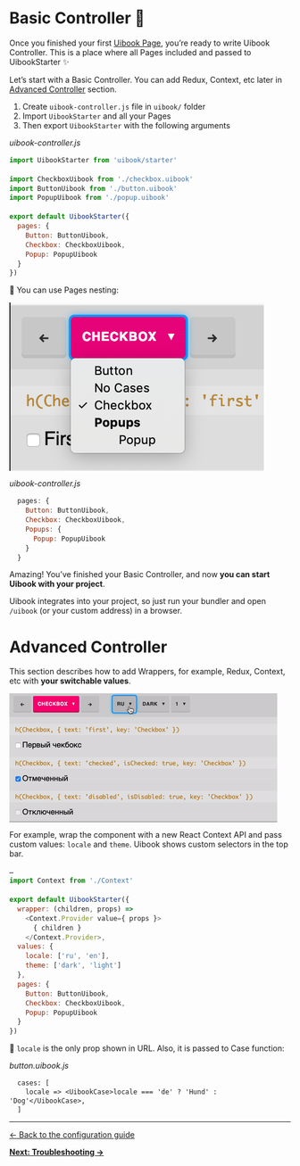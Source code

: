 
# Basic Controller :baby_chick:

Once you finished your first [Uibook Page](configure.md), you’re ready 
to write Uibook Controller. This is a place where all 
Pages included and passed to UibookStarter :sparkles:

Let’s start with a Basic Controller. You can add Redux, Context, etc 
later in [Advanced Controller](#advanced-controller) section.

1. Create `uibook-controller.js` file in `uibook/` folder
2. Import `UibookStarter` and all your Pages
3. Then export `UibookStarter` with the following arguments

_uibook-controller.js_
```js
import UibookStarter from 'uibook/starter'

import CheckboxUibook from './checkbox.uibook'
import ButtonUibook from './button.uibook'
import PopupUibook from './popup.uibook'

export default UibookStarter({
  pages: {
    Button: ButtonUibook,
    Checkbox: CheckboxUibook,
    Popup: PopupUibook
  }
})
```

:triangular_flag_on_post: You can use Pages nesting:

<img src="/docs/nesting.png" align="center" width="456" height="302" alt="Nesting in Pages" >

_uibook-controller.js_
```js
  pages: {
    Button: ButtonUibook,
    Checkbox: CheckboxUibook,
    Popups: {
      Popup: PopupUibook
    }
  }
```

Amazing! You’ve finished your Basic Controller, and now **you can start 
Uibook with your project**.

Uibook integrates into your project, so just run your bundler 
and open `/uibook` (or your custom address) in a browser.

# Advanced Controller

This section describes how to add Wrappers, for example, Redux, Context, etc 
with **your switchable values**.

<img src="/docs/advanced-controller.gif" align="center" alt="Advanced Controller" >

For example, wrap the component with a new React Context API and 
pass custom values: `locale` and `theme`. Uibook shows custom selectors 
in the top bar.

```js
…
import Context from './Context'

export default UibookStarter({
  wrapper: (children, props) =>
    <Context.Provider value={ props }>
      { children }
    </Context.Provider>,
  values: {
    locale: ['ru', 'en'],
    theme: ['dark', 'light']
  },
  pages: {
    Button: ButtonUibook,
    Checkbox: CheckboxUibook,
    Popup: PopupUibook
  }
})
```

:triangular_flag_on_post: `locale` is the only prop shown in URL. 
Also, it is passed to Case function:

_button.uibook.js_
```
  cases: [
    locale => <UibookCase>locale === 'de' ? 'Hund' : 'Dog'</UibookCase>,
  ]
```

---

[← Back to the configuration guide](configure.md)

**[Next: Troubleshooting →](troubleshooting.md)**
